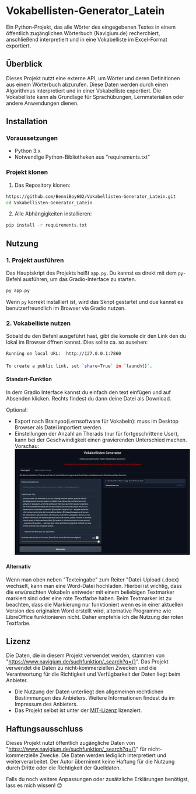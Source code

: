 # Vokabellisten-Generator_Latein

Ein Python-Projekt, das alle Wörter des eingegebenen Textes in einem öffentlich zugänglichen Wörterbuch (Navigium.de) recherchiert, anschließend interpretiert und in eine Vokabelliste im Excel-Format exportiert.

## Überblick

Dieses Projekt nutzt eine externe API, um Wörter und deren Definitionen aus einem Wörterbuch abzurufen. Diese Daten werden durch einen Algorithmus interpretiert und in einer Vokabelliste exportiert. Die Vokabelliste kann als Grundlage für Sprachübungen, Lernmaterialien oder andere Anwendungen dienen.

## Installation

### Voraussetzungen

- Python 3.x
- Notwendige Python-Bibliotheken aus "requirements.txt"

### Projekt klonen

1. Das Repository klonen:

```bash
https://github.com/BenniBoy602/Vokabellisten-Generator_Latein.git
cd Vokabellisten-Generator_Latein
```

2. Alle Abhängigkeiten installieren:

```bash
pip install -r requirements.txt
```

## Nutzung

### 1. Projekt ausführen

Das Hauptskript des Projekts heißt `app.py`. Du kannst es direkt mit dem `py`-Befehl ausführen, um das Gradio-Interface zu starten.

```bash
py app.py
```

Wenn `py` korrekt installiert ist, wird das Skript gestartet und due kannst es benutzerfreundlich im Browser via Gradio nutzen.

### 2. Vokabelliste nutzen
Sobald du den Befehl ausgeführt hast, gibt die konsole dir den Link den du lokal im Browser öffnen kannst.
Dies sollte ca. so ausehen:
```bash
Running on local URL:  http://127.0.0.1:7860

To create a public link, set `share=True` in `launch()`.
```
#### Standart-Funktion
In dem Gradio Interface kannst du einfach den text einfügen und auf Absenden klicken.
Rechts findest du dann deine Datei als Download.

Optional:
- Export nach Brainyoo(Lernsoftware für Vokabeln): muss im Desktop Browser als Datei importiert werden.
- Einstellungen der Anzahl an Therads (nur für fortgeschrittene User), kann bei der Geschwindigkeit einen gravierenden Unterschied machen.
Vorschau:
![alt text](https://github.com/BenniBoy602/Vokabellisten-Generator_Latein/blob/main/images/Interface.png "Interface Vorschau")

#### Alternativ
Wenn man oben neben "Texteingabe" zum Reiter "Datei-Upload (.docx) wechselt, kann man eine Word-Datei hochladen. Hierbei ist wichtig, dass die erwünschten Vokabeln entweder mit einem beliebigen Textmarker markiert sind oder eine rote Textfarbe haben. Beim Textmarker ist zu beachten, dass die Markierung nur funktioniert wenn es in einer aktuellen Version des originalen Word erstellt wird, alternative Programme wie LibreOffice funktionieren nicht. Daher empfehle ich die Nutzung der roten Textfarbe.

## Lizenz

Die Daten, die in diesem Projekt verwendet werden, stammen von "https://www.navigium.de/suchfunktion/_search?q={}". Das Projekt verwendet die Daten zu nicht-kommerziellen Zwecken und die Verantwortung für die Richtigkeit und Verfügbarkeit der Daten liegt beim Anbieter.

- Die Nutzung der Daten unterliegt den allgemeinen rechtlichen Bestimmungen des Anbieters. Weitere Informationen findest du im Impressum des Anbieters.
- Das Projekt selbst ist unter der [MIT-Lizenz](https://opensource.org/licenses/MIT) lizenziert.

## Haftungsausschluss

Dieses Projekt nutzt öffentlich zugängliche Daten von "https://www.navigium.de/suchfunktion/_search?q={}" für nicht-kommerzielle Zwecke. Die Daten werden lediglich interpretiert und weiterverarbeitet. Der Autor übernimmt keine Haftung für die Nutzung durch Dritte oder die Richtigkeit der Quelldaten.


Falls du noch weitere Anpassungen oder zusätzliche Erklärungen benötigst, lass es mich wissen! 😊
